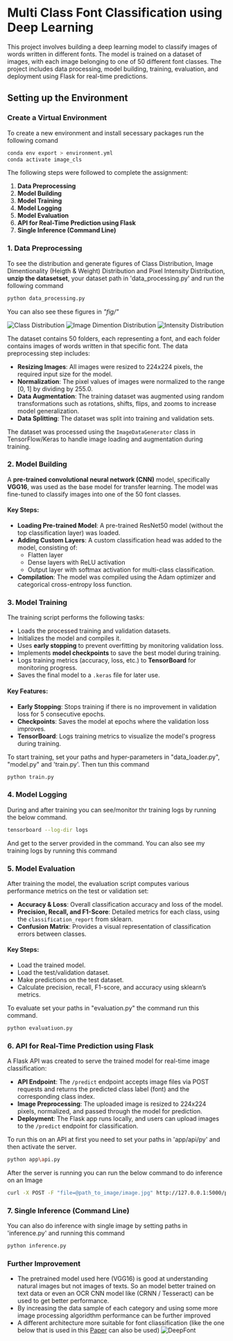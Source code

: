 # Multi Class Font Classification using Deep Learning

This project involves building a deep learning model to classify images of words written in different fonts. The model is trained on a dataset of images, with each image belonging to one of 50 different font classes. The project includes data processing, model building, training, evaluation, and deployment using Flask for real-time predictions.

## Setting up the Environment

### Create a Virtual Environment

To create a new environment and install secessary packages run the following comand

```bash
conda env export > environment.yml
conda activate image_cls
```


The following steps were followed to complete the assignment:

1. **Data Preprocessing**
2. **Model Building**
3. **Model Training**
4. **Model Logging**
5. **Model Evaluation**
6. **API for Real-Time Prediction using Flask**
7. **Single Inference (Command Line)**

### 1. Data Preprocessing

To see the distribution and generate figures of Class Distribution, Image Dimentionality (Heigth & Weight) Distribution and Pixel Intensity Distribution, **unzip the datasetset**, your dataset path in 'data_processing.py' and run the following command

```bash
python data_processing.py
```

You can also see these figures in *"fig/"*

![Class Distribution](figs/class_distribution.png)
![Image Dimention Distribution](figs/image_dimensions_distribution.png)
![Intensity Distribution](figs/intensity_distribution.png)

The dataset contains 50 folders, each representing a font, and each folder contains images of words written in that specific font. The data preprocessing step includes:

- **Resizing Images**: All images were resized to 224x224 pixels, the required input size for the model.
- **Normalization**: The pixel values of images were normalized to the range [0, 1] by dividing by 255.0.
- **Data Augmentation**: The training dataset was augmented using random transformations such as rotations, shifts, flips, and zooms to increase model generalization.
- **Data Splitting**: The dataset was split into training and validation sets.

The dataset was processed using the `ImageDataGenerator` class in TensorFlow/Keras to handle image loading and augmentation during training.

### 2. Model Building

A **pre-trained convolutional neural network (CNN)** model, specifically **VGG16**, was used as the base model for transfer learning. The model was fine-tuned to classify images into one of the 50 font classes.

#### Key Steps:
- **Loading Pre-trained Model**: A pre-trained ResNet50 model (without the top classification layer) was loaded.
- **Adding Custom Layers**: A custom classification head was added to the model, consisting of:
  - Flatten layer
  - Dense layers with ReLU activation
  - Output layer with softmax activation for multi-class classification.
- **Compilation**: The model was compiled using the Adam optimizer and categorical cross-entropy loss function.

### 3. Model Training

The training script performs the following tasks:
- Loads the processed training and validation datasets.
- Initializes the model and compiles it.
- Uses **early stopping** to prevent overfitting by monitoring validation loss.
- Implements **model checkpoints** to save the best model during training.
- Logs training metrics (accuracy, loss, etc.) to **TensorBoard** for monitoring progress.
- Saves the final model to a `.keras` file for later use.

#### Key Features:
- **Early Stopping**: Stops training if there is no improvement in validation loss for 5 consecutive epochs.
- **Checkpoints**: Saves the model at epochs where the validation loss improves.
- **TensorBoard**: Logs training metrics to visualize the model's progress during training.

To start training, set your paths and hyper-parameters in "data_loader.py", "model.py" and 'train.py'. Then tun this command

```bash
python train.py
```

### 4. Model Logging

During and after training you can see/monitor thr training logs by running the below command.

```bash
tensorboard --log-dir logs
```

And get to the server provided in the command. You can also see my training logs by running this command



### 5. Model Evaluation

After training the model, the evaluation script computes various performance metrics on the test or validation set:

- **Accuracy & Loss**: Overall classification accuracy and loss of the model.
- **Precision, Recall, and F1-Score**: Detailed metrics for each class, using the `classification_report` from sklearn.
- **Confusion Matrix**: Provides a visual representation of classification errors between classes.


#### Key Steps:
- Load the trained model.
- Load the test/validation dataset.
- Make predictions on the test dataset.
- Calculate precision, recall, F1-score, and accuracy using sklearn’s metrics.

To evaluate set your paths in "evaluation.py" the command run this command.

```bash
python evaluatiuon.py
```

### 6. API for Real-Time Prediction using Flask

A Flask API was created to serve the trained model for real-time image classification:

- **API Endpoint**: The `/predict` endpoint accepts image files via POST requests and returns the predicted class label (font) and the corresponding class index.
- **Image Preprocessing**: The uploaded image is resized to 224x224 pixels, normalized, and passed through the model for prediction.
- **Deployment**: The Flask app runs locally, and users can upload images to the `/predict` endpoint for classification.

To run this on an API at first you need to set your paths in 'app/api/py' and then activate the server.

```bash
python app\api.py
```

After the server is running you can run the below command to do inference on an Image

```bash
curl -X POST -F "file=@path_to_image/image.jpg" http://127.0.0.1:5000/predict
```

### 7. Single Inference (Command Line)

You can also do inference with single image by setting paths in 'inference.py' and running this command

```bash
python inference.py
```

### Further Improvement
* The pretrained model used here (VGG16) is good at understanding natural images but not images of texts. So an model better trained on text data or even an OCR CNN model like (CRNN / Tesseract) can be used to get better performance.
* By increasing the data sample of each category and using some more image processing algoridthm performance can be further improved
* A different architecture more suitable for font cliassification (like the one below that is used in this [Paper](https://arxiv.org/pdf/1507.03196) can also be used)
![DeepFont](figs/DeepFont.png)


